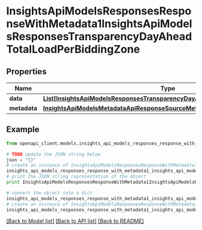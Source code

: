 # InsightsApiModelsResponsesResponseWithMetadata1InsightsApiModelsResponsesTransparencyDayAheadTotalLoadPerBiddingZone


## Properties
Name | Type | Description | Notes
------------ | ------------- | ------------- | -------------
**data** | [**List[InsightsApiModelsResponsesTransparencyDayAheadTotalLoadPerBiddingZone]**](InsightsApiModelsResponsesTransparencyDayAheadTotalLoadPerBiddingZone.md) |  | [optional] 
**metadata** | [**InsightsApiModelsMetadataApiResponseSourceMetadata**](InsightsApiModelsMetadataApiResponseSourceMetadata.md) |  | [optional] 

## Example

```python
from openapi_client.models.insights_api_models_responses_response_with_metadata1_insights_api_models_responses_transparency_day_ahead_total_load_per_bidding_zone import InsightsApiModelsResponsesResponseWithMetadata1InsightsApiModelsResponsesTransparencyDayAheadTotalLoadPerBiddingZone

# TODO update the JSON string below
json = "{}"
# create an instance of InsightsApiModelsResponsesResponseWithMetadata1InsightsApiModelsResponsesTransparencyDayAheadTotalLoadPerBiddingZone from a JSON string
insights_api_models_responses_response_with_metadata1_insights_api_models_responses_transparency_day_ahead_total_load_per_bidding_zone_instance = InsightsApiModelsResponsesResponseWithMetadata1InsightsApiModelsResponsesTransparencyDayAheadTotalLoadPerBiddingZone.from_json(json)
# print the JSON string representation of the object
print InsightsApiModelsResponsesResponseWithMetadata1InsightsApiModelsResponsesTransparencyDayAheadTotalLoadPerBiddingZone.to_json()

# convert the object into a dict
insights_api_models_responses_response_with_metadata1_insights_api_models_responses_transparency_day_ahead_total_load_per_bidding_zone_dict = insights_api_models_responses_response_with_metadata1_insights_api_models_responses_transparency_day_ahead_total_load_per_bidding_zone_instance.to_dict()
# create an instance of InsightsApiModelsResponsesResponseWithMetadata1InsightsApiModelsResponsesTransparencyDayAheadTotalLoadPerBiddingZone from a dict
insights_api_models_responses_response_with_metadata1_insights_api_models_responses_transparency_day_ahead_total_load_per_bidding_zone_form_dict = insights_api_models_responses_response_with_metadata1_insights_api_models_responses_transparency_day_ahead_total_load_per_bidding_zone.from_dict(insights_api_models_responses_response_with_metadata1_insights_api_models_responses_transparency_day_ahead_total_load_per_bidding_zone_dict)
```
[[Back to Model list]](../README.md#documentation-for-models) [[Back to API list]](../README.md#documentation-for-api-endpoints) [[Back to README]](../README.md)


